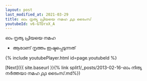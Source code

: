 ```yaml
---
layout: post
last_modified_at: 2021-03-29
title: ഓം നൃത്യ പ്രിയയെ നമഹ ൧൧ ടൈംസ്
youtubeId: v6-GTDrxX_A
---
```

 
 
 ഓം നൃത്യ പ്രിയയെ നമഹ 
 
 -  ആരാണ് നൃത്തം ഇഷ്ടപ്പെടുന്നത് 
 
  
 
  
 
 
 
 
 
 


{% include youtubePlayer.html id=page.youtubeId %}
 
[Next]({{ site.baseurl }}{% link  split1/_posts/2013-02-16-ഓം നിത്യ നർത്തയാ നമഹ ൧൧ ടൈംസ്.md%})
 
